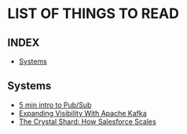 # LIST OF THINGS TO READ

## INDEX

* [Systems](#systems)

## Systems
- [5 min intro to Pub/Sub](https://medium.com/salesforce-engineering/the-architecture-files-ep-3-ok-event-log-56ab8060c546)
- [Expanding Visibility With Apache Kafka](https://medium.com/salesforce-engineering/expanding-visibility-with-apache-kafka-e305b12c4aba)
- [The Crystal Shard: How Salesforce Scales](https://medium.com/salesforce-engineering/the-architecture-files-ep-2-the-crystal-shard-a6025bd9f968)
